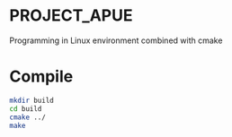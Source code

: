 # PROJECT_APUE
Programming in Linux environment combined with cmake

# Compile
```bash
mkdir build
cd build
cmake ../
make 
```
